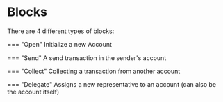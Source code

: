# Blocks

There are 4 different types of blocks:

<!-- prettier-ignore -->
=== "Open"
    Initialize a new Account

<!-- prettier-ignore -->
=== "Send"
    A send transaction in the sender's account

<!-- prettier-ignore -->
=== "Collect"
    Collecting a transaction from another account

<!-- prettier-ignore -->
=== "Delegate"
    Assigns a new representative to an account (can also be the
    account itself)
